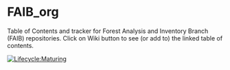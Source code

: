 # FAIB_org
Table of Contents and tracker for Forest Analysis and Inventory Branch (FAIB) repositories.
Click on Wiki button to see (or add to) the linked table of contents.

[![Lifecycle:Maturing](https://img.shields.io/badge/Lifecycle-Maturing-007EC6)](<Redirect-URL>)
